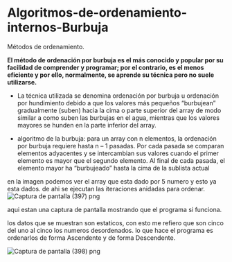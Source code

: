 # Algoritmos-de-ordenamiento-internos-Burbuja
Métodos de ordenamiento.

**El método de ordenación por burbuja es el más conocido y popular por su facilidad de comprender y programar; por el contrario, es el
menos eficiente y por ello, normalmente, se aprende su técnica pero no suele utilizarse.**

+ La técnica utilizada se denomina ordenación por burbuja u ordenación por hundimiento debido a que los valores más pequeños “burbujean” gradualmente (suben) hacia la cima o parte superior del array de modo similar a como suben las burbujas en el agua, mientras que los valores mayores se hunden en la parte inferior del array.

+ algoritmo de la burbuja: para un array con n elementos, la ordenación por burbuja requiere hasta n – 1 pasadas. Por cada pasada se comparan elementos adyacentes y se intercambian sus valores cuando el primer elemento es mayor que el segundo elemento. Al final de cada pasada, el elemento mayor ha “burbujeado” hasta la cima de la sublista actual

en la imagen podemos ver el array que esta dado por 5 numero y esto ya esta dados. de ahi se ejecutan las iteraciones anidadas para ordenar.
![Captura de pantalla (397) png](https://user-images.githubusercontent.com/71051834/97531863-ba770980-197a-11eb-8a13-d720d2bd1f7a.jpg)


aqui estan una captura de pantalla mostrando que el programa si funciona.

los datos que se muestran son estaticos, con esto me refiero que son cinco del uno al cinco los numeros desordenados. lo que hace el programa es ordenarlos de forma Ascendente y  de forma Descendente.


![Captura de pantalla (398) png](https://user-images.githubusercontent.com/71051834/97531867-bc40cd00-197a-11eb-914f-0341918e47b5.jpg)


